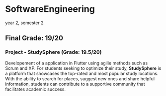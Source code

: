 # SoftwareEngineering

 year 2, semester 2
 
 ## Final Grade: 19/20
 
 ### Project - StudySphere (Grade: 19.5/20)
 
 Developement of a application in Flutter using agilie methods such as Scrum and XP. For students seeking to optimize their study, **StudySphere** is a platform that showcases the top-rated and most popular study locations. With the ability to search for places, suggest new ones and share helpful information, students can contribute to a supportive community that facilitates academic success.
